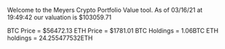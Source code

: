 Welcome to the Meyers Crypto Portfolio Value tool. 
As of 03/16/21 at 19:49:42 our valuation is $103059.71 

BTC Price = $56472.13
 ETH Price = $1781.01
BTC Holdings = 1.06BTC
 ETH holdings = 24.255477532ETH 
